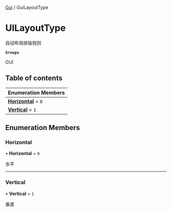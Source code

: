 [Gui](../groups/Gui.Gui.md) / GuiLayoutType

# UILayoutType <Badge type="tip" text="Enumeration" /> <Score text="UILayoutType" />

自动布局排版规则

**`Groups`**

GUI

## Table of contents

| Enumeration Members |
| :-----|
| **[Horizontal](UI.UILayoutType.md#horizontal)** = ``0`` <br> |
| **[Vertical](UI.UILayoutType.md#vertical)** = ``1`` <br> |

## Enumeration Members

### Horizontal <Score text="Horizontal" /> 

• **Horizontal** = ``0``

水平

___

### Vertical <Score text="Vertical" /> 

• **Vertical** = ``1``

垂直
